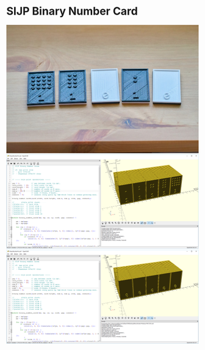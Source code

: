 # SIJP Binary Number Card

![サンプル/sample](PrintSample.jpg)
![おもて/front](BinaryNumberCard1.png)
![うら/back](BinaryNumberCard0.png)
